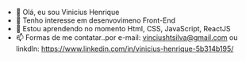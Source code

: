- 👋 Olá, eu sou Vinicius Henrique 
- 👀 Tenho interesse em desenvovimeno Front-End
- 🌱 Estou aprendendo no momento Html, CSS, JavaScript, ReactJS 
- 📫 Formas de me contatar..por  e-mail: vinciushtsilva@gmail.com ou linkdln: https://www.linkedin.com/in/vinicius-henrique-5b314b195/

<!---
ViniciusHTSilva/ViniciusHTSilva is a ✨ special ✨ repository because its `README.md` (this file) appears on your GitHub profile.
You can click the Preview link to take a look at your changes.
--->
